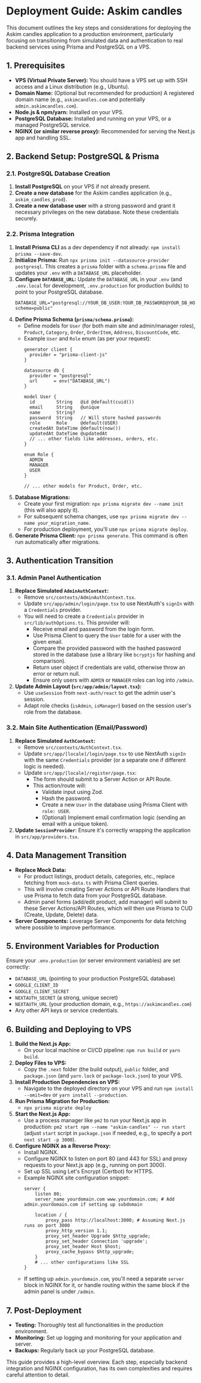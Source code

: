 
# Deployment Guide: Askim candles

This document outlines the key steps and considerations for deploying the Askim candles application to a production environment, particularly focusing on transitioning from simulated data and authentication to real backend services using Prisma and PostgreSQL on a VPS.

## 1. Prerequisites

*   **VPS (Virtual Private Server):** You should have a VPS set up with SSH access and a Linux distribution (e.g., Ubuntu).
*   **Domain Name:** (Optional but recommended for production) A registered domain name (e.g., `askimcandles.com` and potentially `admin.askimcandles.com`).
*   **Node.js & npm/yarn:** Installed on your VPS.
*   **PostgreSQL Database:** Installed and running on your VPS, or a managed PostgreSQL service.
*   **NGINX (or similar reverse proxy):** Recommended for serving the Next.js app and handling SSL.

## 2. Backend Setup: PostgreSQL & Prisma

### 2.1. PostgreSQL Database Creation
1.  **Install PostgreSQL** on your VPS if not already present.
2.  **Create a new database** for the Askim candles application (e.g., `askim_candles_prod`).
3.  **Create a new database user** with a strong password and grant it necessary privileges on the new database. Note these credentials securely.

### 2.2. Prisma Integration
1.  **Install Prisma CLI** as a dev dependency if not already: `npm install prisma --save-dev`.
2.  **Initialize Prisma:** Run `npx prisma init --datasource-provider postgresql`. This creates a `prisma` folder with a `schema.prisma` file and updates your `.env` with a `DATABASE_URL` placeholder.
3.  **Configure `DATABASE_URL`:** Update the `DATABASE_URL` in your `.env` (and `.env.local` for development, `.env.production` for production builds) to point to your PostgreSQL database.
    ```
    DATABASE_URL="postgresql://YOUR_DB_USER:YOUR_DB_PASSWORD@YOUR_DB_HOST:YOUR_DB_PORT/YOUR_DB_NAME?schema=public"
    ```
4.  **Define Prisma Schema (`prisma/schema.prisma`):**
    *   Define models for `User` (for both main site and admin/manager roles), `Product`, `Category`, `Order`, `OrderItem`, `Address`, `DiscountCode`, etc.
    *   Example `User` and `Role` enum (as per your request):
        ```prisma
        generator client {
          provider = "prisma-client-js"
        }

        datasource db {
          provider = "postgresql"
          url      = env("DATABASE_URL")
        }

        model User {
          id        String   @id @default(cuid())
          email     String   @unique
          name      String?
          password  String   // Will store hashed passwords
          role      Role     @default(USER)
          createdAt DateTime @default(now())
          updatedAt DateTime @updatedAt
          // ... other fields like addresses, orders, etc.
        }

        enum Role {
          ADMIN
          MANAGER
          USER
        }

        // ... other models for Product, Order, etc.
        ```
5.  **Database Migrations:**
    *   Create your first migration: `npx prisma migrate dev --name init` (this will also apply it).
    *   For subsequent schema changes, use `npx prisma migrate dev --name your_migration_name`.
    *   For production deployment, you'll use `npx prisma migrate deploy`.
6.  **Generate Prisma Client:** `npx prisma generate`. This command is often run automatically after migrations.

## 3. Authentication Transition

### 3.1. Admin Panel Authentication
1.  **Replace Simulated `AdminAuthContext`:**
    *   Remove `src/contexts/AdminAuthContext.tsx`.
    *   Update `src/app/admin/login/page.tsx` to use NextAuth's `signIn` with a `Credentials` provider.
    *   You will need to create a `Credentials` provider in `src/lib/authOptions.ts`. This provider will:
        *   Receive email and password from the login form.
        *   Use Prisma Client to query the `User` table for a user with the given email.
        *   Compare the provided password with the hashed password stored in the database (use a library like `bcryptjs` for hashing and comparison).
        *   Return user object if credentials are valid, otherwise throw an error or return null.
        *   Ensure only users with `ADMIN` or `MANAGER` roles can log into `/admin`.
2.  **Update Admin Layout (`src/app/admin/layout.tsx`):**
    *   Use `useSession` from `next-auth/react` to get the admin user's session.
    *   Adapt role checks (`isAdmin`, `isManager`) based on the session user's role from the database.

### 3.2. Main Site Authentication (Email/Password)
1.  **Replace Simulated `AuthContext`:**
    *   Remove `src/contexts/AuthContext.tsx`.
    *   Update `src/app/[locale]/login/page.tsx` to use NextAuth `signIn` with the same `Credentials` provider (or a separate one if different logic is needed).
    *   Update `src/app/[locale]/register/page.tsx`:
        *   The form should submit to a Server Action or API Route.
        *   This action/route will:
            *   Validate input using Zod.
            *   Hash the password.
            *   Create a new `User` in the database using Prisma Client with `role: USER`.
            *   (Optional) Implement email confirmation logic (sending an email with a unique token).
2.  **Update `SessionProvider`**: Ensure it's correctly wrapping the application in `src/app/providers.tsx`.

## 4. Data Management Transition

*   **Replace Mock Data:**
    *   For product listings, product details, categories, etc., replace fetching from `mock-data.ts` with Prisma Client queries.
    *   This will involve creating Server Actions or API Route Handlers that use Prisma to fetch data from your PostgreSQL database.
    *   Admin panel forms (add/edit product, add manager) will submit to these Server Actions/API Routes, which will then use Prisma to CUD (Create, Update, Delete) data.
*   **Server Components:** Leverage Server Components for data fetching where possible to improve performance.

## 5. Environment Variables for Production

Ensure your `.env.production` (or server environment variables) are set correctly:
*   `DATABASE_URL` (pointing to your production PostgreSQL database)
*   `GOOGLE_CLIENT_ID`
*   `GOOGLE_CLIENT_SECRET`
*   `NEXTAUTH_SECRET` (a strong, unique secret)
*   `NEXTAUTH_URL` (your production domain, e.g., `https://askimcandles.com`)
*   Any other API keys or service credentials.

## 6. Building and Deploying to VPS

1.  **Build the Next.js App:**
    *   On your local machine or CI/CD pipeline: `npm run build` or `yarn build`.
2.  **Deploy Files to VPS:**
    *   Copy the `.next` folder (the build output), `public` folder, and `package.json` (and `yarn.lock` or `package-lock.json`) to your VPS.
3.  **Install Production Dependencies on VPS:**
    *   Navigate to the deployed directory on your VPS and run `npm install --omit=dev` or `yarn install --production`.
4.  **Run Prisma Migration for Production:**
    *   `npx prisma migrate deploy`
5.  **Start the Next.js App:**
    *   Use a process manager like `pm2` to run your Next.js app in production: `pm2 start npm --name "askim-candles" -- run start` (adjust `start` script in `package.json` if needed, e.g., to specify a port `next start -p 3000`).
6.  **Configure NGINX as a Reverse Proxy:**
    *   Install NGINX.
    *   Configure NGINX to listen on port 80 (and 443 for SSL) and proxy requests to your Next.js app (e.g., running on port 3000).
    *   Set up SSL using Let's Encrypt (Certbot) for HTTPS.
    *   Example NGINX site configuration snippet:
        ```nginx
        server {
            listen 80;
            server_name yourdomain.com www.yourdomain.com; # Add admin.yourdomain.com if setting up subdomain

            location / {
                proxy_pass http://localhost:3000; # Assuming Next.js runs on port 3000
                proxy_http_version 1.1;
                proxy_set_header Upgrade $http_upgrade;
                proxy_set_header Connection 'upgrade';
                proxy_set_header Host $host;
                proxy_cache_bypass $http_upgrade;
            }
            # ... other configurations like SSL
        }
        ```
    *   If setting up `admin.yourdomain.com`, you'll need a separate `server` block in NGINX for it, or handle routing within the same block if the admin panel is under `/admin`.

## 7. Post-Deployment

*   **Testing:** Thoroughly test all functionalities in the production environment.
*   **Monitoring:** Set up logging and monitoring for your application and server.
*   **Backups:** Regularly back up your PostgreSQL database.

This guide provides a high-level overview. Each step, especially backend integration and NGINX configuration, has its own complexities and requires careful attention to detail.
